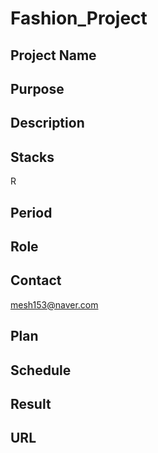 # Fashion_Project

## Project Name

## Purpose

## Description

## Stacks
R

## Period


## Role


## Contact
mesh153@naver.com


## Plan


## Schedule

 

## Result



## URL

